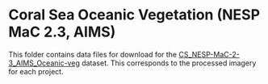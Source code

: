 # Coral Sea Oceanic Vegetation (NESP MaC 2.3, AIMS) 
This folder contains data files for download for the [CS_NESP-MaC-2-3_AIMS_Oceanic-veg](https://github.com/eatlas/CS_NESP-MaC-2-3_AIMS_Oceanic-veg) dataset. This corresponds to the processed imagery for each project.
